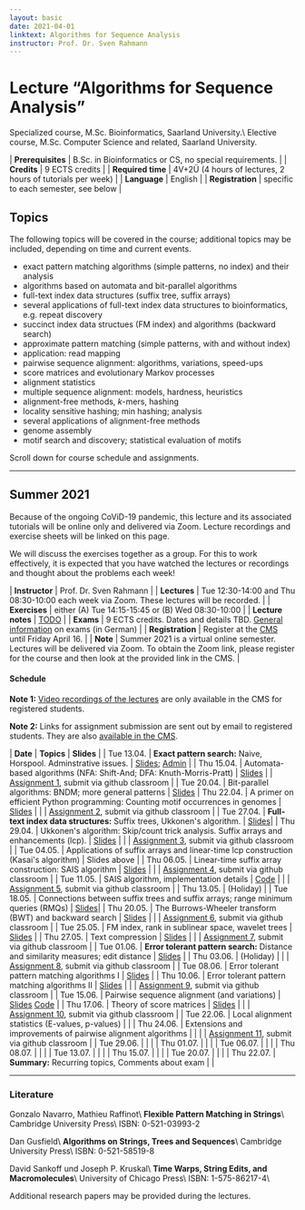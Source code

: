 ```yaml
---
layout: basic
date: 2021-04-01
linktext: Algorithms for Sequence Analysis
instructor: Prof. Dr. Sven Rahmann
---
```


# Lecture “Algorithms for Sequence Analysis”

Specialized course, M.Sc. Bioinformatics, Saarland University.\\
Elective course, M.Sc. Computer Science and related, Saarland University.

| **Prerequisites** | B.Sc. in Bioinformatics or CS, no special requirements. |
| **Credits** | 9 ECTS credits |
| **Required time** | 4V+2Ü (4 hours of lectures, 2 hours of tutorials per week) |
| **Language** | English |
| **Registration** | specific to each semester, see below |


## Topics

The following topics will be covered in the course; additional topics may be included, depending on time and current events.

* exact pattern matching algorithms (simple patterns, no index) and their analysis
* algorithms based on automata and bit-parallel algorithms
* full-text index data structures (suffix tree, suffix arrays)
* several applications of full-text index data structures to bioinformatics, e.g. repeat discovery
* succinct index data structues (FM index) and algorithms (backward search)
* approximate pattern matching (simple patterns, with and without index)
* application: read mapping
* pairwise sequence alignment: algorithms, variations, speed-ups
* score matrices and evolutionary Markov processes
* alignment statistics
* multiple sequence alignment: models, hardness, heuristics
* alignment-free methods, *k*-mers, hashing
* locality sensitive hashing; min hashing; analysis
* several applications of alignment-free methods
* genome assembly
* motif search and discovery; statistical evaluation of motifs

Scroll down for course schedule and assignments.

---


## Summer 2021

Because of the ongoing CoViD-19 pandemic, this lecture and its associated tutorials will be online only and delivered via Zoom.
Lecture recordings and exercise sheets will be linked on this page.

We will discuss the exercises together as a group.
For this to work effectively, it is expected that you have watched the lectures or recordings and thought about the problems each week!

| **Instructor** | Prof. Dr. Sven Rahmann |
| **Lectures** | Tue 12:30-14:00 and Thu 08:30-10:00 each week via Zoom.  These lectures will be recorded. |
| **Exercises** | either (A) Tue 14:15-15:45 or (B) Wed 08:30-10:00 |
| **Lecture notes** | [TODO](TODO) |
| **Exams** | 9 ECTS credits. Dates and details TBD. [General information](/infos/pruefungen) on exams (in German) |
| **Registration** | Register at the [CMS](https://cms.sic.saarland/alsa/) until Friday April 16. |
| **Note** | Summer 2021 is a virtual online semester. Lectures will be delivered via Zoom. To obtain the Zoom link, please register for the course and then look at the provided link in the CMS. |


#### Schedule

**Note 1:** [Video recordings of the lectures](https://cms.sic.saarland/alsa/materials) are only available in the CMS for registered students.

**Note 2:** Links for assignment submission are sent out by email to registered students.
They are also [available in the CMS](https://cms.sic.saarland/alsa/materials).


| **Date** | **Topics** | **Slides** |
| Tue 13.04. | **Exact pattern search:** Naive, Horspool. Adminstrative issues. | [Slides](alsa21/01-1-naive-horspool.pdf); [Admin](alsa21/00-0-overview.pdf) |
| Thu 15.04. |  Automata-based algorithms (NFA: Shift-And; DFA: Knuth-Morris-Pratt) | [Slides](alsa21/01-2-automata.pdf)
|            | [Assignment 1](alsa21/sheet1.pdf), submit via github classroom |
| Tue 20.04. | Bit-parallel algorithms: BNDM; more general patterns | [Slides](alsa21/01-3-bitparallel.pdf)
| Thu 22.04. | A primer on efficient Python programming: Counting motif occurrences in genomes | [Slides](alsa21/01-4-python.pdf) |
|            | [Assignment 2](alsa21/sheet2.pdf), submit via github classroom |
| Tue 27.04. | **Full-text index data structures:** Suffix trees, Ukkonen's algorithm. | [Slides](alsa21/02-1-suffixtrees.pdf)|
| Thu 29.04. | Ukkonen's algorithm: Skip/count trick analysis. Suffix arrays and enhancements (lcp). | [Slides](alsa21/02-2-suffixarrays.pdf) |
|            | [Assignment 3](alsa21/sheet3.pdf), submit via github classroom |
| Tue 04.05. | Applications of suffix arrays and linear-time lcp construction (Kasai's algorithm) | Slides above |
| Thu 06.05. | Linear-time suffix array construction: SAIS algorithm | [Slides](alsa21/02-3-sais.pdf) |
|            | [Assignment 4](alsa21/sheet4.pdf), submit via github classroom |
| Tue 11.05. | SAIS algorithm, implementation details | [Code](alsa21/sais.py) |
|            | [Assignment 5](alsa21/sheet5.pdf), submit via github classroom |
| Thu 13.05. | (Holiday) |
| Tue 18.05. | Connections between suffix trees and suffix arrays; range minimum queries (RMQs) | [Slides](alsa21/02-4-connections.pdf)|
| Thu 20.05. | The Burrows-Wheeler transform (BWT) and backward search | [Slides](alsa21/02-5-bwt.pdf) |
|            | [Assignment 6](alsa21/sheet6.pdf), submit via github classroom |
| Tue 25.05. | FM index, rank in sublinear space, wavelet trees | [Slides](alsa21/02-6-fmindex.pdf) |
| Thu 27.05. | Text compression | [Slides](alsa21/02-7-compression.pdf) |
|            | [Assignment 7](alsa21/sheet7.pdf), submit via github classroom |
| Tue 01.06. | **Error tolerant pattern search:** Distance and similarity measures; edit distance | [Slides](alsa21/03-1-dist-sim.pdf) |
| Thu 03.06. | (Holiday) |
|            | [Assignment 8](alsa21/sheet8.pdf), submit via github classroom |
| Tue 08.06. | Error tolerant pattern matching algorithms I | [Slides](alsa21/03-2-patternsearch-1.pdf) |
| Thu 10.06. | Error tolerant pattern matching algorithms II | [Slides](alsa21/03-3-patternsearch-2.pdf) |
|            | [Assignment 9](alsa21/sheet9.pdf), submit via github classroom |
| Tue 15.06. | Pairwise sequence alignment (and variations) | [Slides](alsa21/03-4-pairwise-alignment.pdf) [Code](alsa21/alignments.py) |
| Thu 17.06. | Theory of score matrices | [Slides](alsa21/03-5-scorematrices.pdf) |
|            | [Assignment 10](alsa21/sheet10.pdf), submit via github classroom |
| Tue 22.06. | Local alignment statistics (E-values, p-values) | |
| Thu 24.06. | Extensions and improvements of pairwise alignment algorithms | |
|            | [Assignment 11](alsa21/sheet11.pdf), submit via github classroom |
| Tue 29.06. | | |
| Thu 01.07. | | |
| Tue 06.07. | | |
| Thu 08.07. | | |
| Tue 13.07. | | |
| Thu 15.07. | | |
| Tue 20.07. | | |
| Thu 22.07. | **Summary:** Recurring topics, Comments about exam | |

---


### Literature

Gonzalo Navarro, Mathieu Raffinot\\
**Flexible Pattern Matching in Strings**\\
Cambridge University Press\\
ISBN: 0-521-03993-2

Dan Gusfield\\
**Algorithms on Strings, Trees and Sequences**\\
Cambridge University Press\\
ISBN: 0-521-58519-8

David Sankoff und Joseph P. Kruskal\\
**Time Warps, String Edits, and Macromolecules**\\
University of Chicago Press\\
ISBN: 1-575-86217-4\\

Additional research papers may be provided during the lectures.
